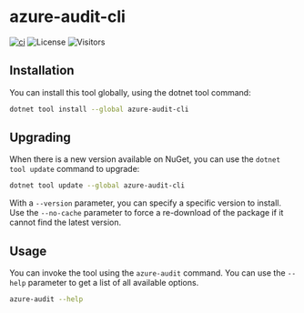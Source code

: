 # azure-audit-cli

[![ci](https://github.com/jpfulton/azure-audit-cli/actions/workflows/ci.yml/badge.svg)](https://github.com/jpfulton/azure-audit-cli/actions/workflows/ci.yml)
![License](https://img.shields.io/badge/License-MIT-blue)
![Visitors](https://visitor-badge.laobi.icu/badge?page_id=jpfulton.azure-audit-cli)

## Installation

You can install this tool globally, using the dotnet tool command:

```bash
dotnet tool install --global azure-audit-cli 
```

## Upgrading

When there is a new version available on NuGet, you can use the `dotnet tool update` command to upgrade:

```bash
dotnet tool update --global azure-audit-cli 
```

With a `--version` parameter, you can specify a specific version to install. Use the `--no-cache` parameter to force a re-download of the package if it cannot find the latest version.

## Usage

You can invoke the tool using the `azure-audit` command. You can use the `--help` parameter to get a list of all available options.

```bash
azure-audit --help
```
